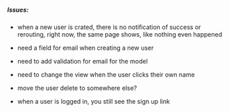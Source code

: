 ##### Issues:

- when a new user is crated, there is no notification of success or rerouting, right now, the same page shows, like nothing even happened

- need a field for email when creating a new user
- need to add validation for email for the model


- need to change the view when the user clicks their own name
- move the user delete to somewhere else?

- when a user is logged in, you still see the sign up link
